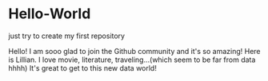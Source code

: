 # Hello-World
just try to create my first repository

Hello! I am sooo glad to join the Github community and it's so amazing!
Here is Lillian. I love movie, literature, traveling...(which seem to be far from data hhhh)
It's great to get to this new data world!

